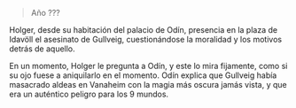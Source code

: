 > Año ???

Holger, desde su habitación del palacio de Odín, presencia en la plaza de Idavöll el asesinato de Gullveig, cuestionándose la moralidad y los motivos detrás de aquello.

En un momento, Holger le pregunta a Odín, y este lo mira fijamente, como si su ojo fuese a aniquilarlo en el momento. Odín explica que Gullveig había masacrado aldeas en Vanaheim con la magia más oscura jamás vista, y que era un auténtico peligro para los 9 mundos.